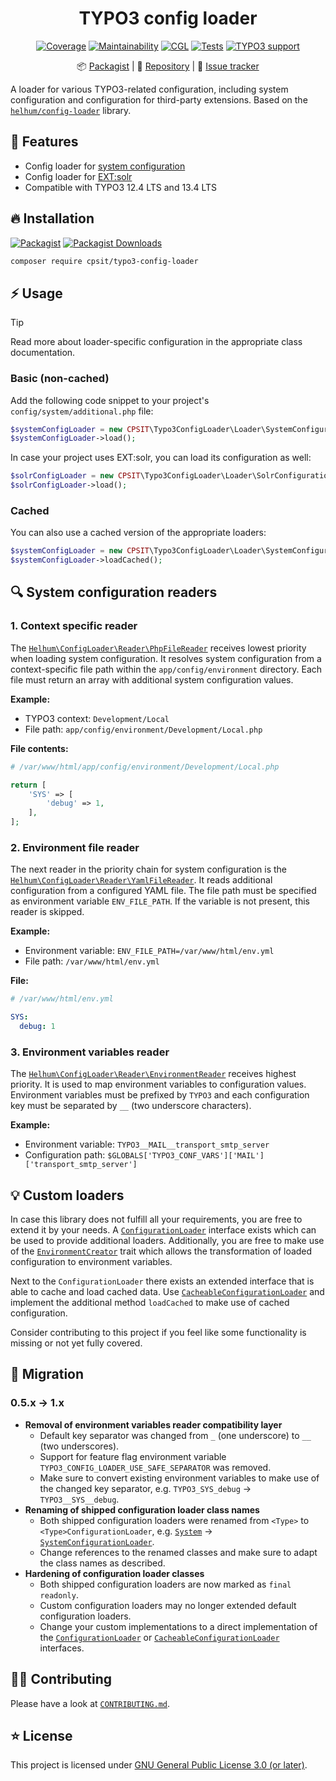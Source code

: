 <div align="center">

# TYPO3 config loader

[![Coverage](https://img.shields.io/coverallsCoverage/github/CPS-IT/typo3-config-loader?logo=coveralls)](https://coveralls.io/github/CPS-IT/typo3-config-loader)
[![Maintainability](https://qlty.sh/badges/825c9008-975f-4fcf-9039-a0c12ad07781/maintainability.svg)](https://qlty.sh/gh/CPS-IT/projects/typo3-config-loader)
[![CGL](https://img.shields.io/github/actions/workflow/status/CPS-IT/typo3-config-loader/cgl.yaml?label=cgl&logo=github)](https://github.com/CPS-IT/typo3-config-loader/actions/workflows/cgl.yaml)
[![Tests](https://img.shields.io/github/actions/workflow/status/CPS-IT/typo3-config-loader/tests.yaml?label=tests&logo=github)](https://github.com/CPS-IT/typo3-config-loader/actions/workflows/tests.yaml)
[![TYPO3 support](https://img.shields.io/badge/TYPO3-12_%26_13-orange?logo=typo3)](https://get.typo3.org/)

📦&nbsp;[Packagist](https://packagist.org/packages/cpsit/typo3-config-loader) |
💾&nbsp;[Repository](https://github.com/CPS-IT/typo3-config-loader) |
🐛&nbsp;[Issue tracker](https://github.com/CPS-IT/typo3-config-loader/issues)

</div>

A loader for various TYPO3-related configuration, including system configuration and
configuration for third-party extensions. Based on the [`helhum/config-loader`][1]
library.

## 🚀 Features

* Config loader for [system configuration](src/Loader/SystemConfigurationLoader.php)
* Config loader for [EXT:solr](src/Loader/SolrConfigurationLoader.php)
* Compatible with TYPO3 12.4 LTS and 13.4 LTS

## 🔥 Installation

[![Packagist](https://img.shields.io/packagist/v/cpsit/typo3-config-loader?label=version&logo=packagist)](https://packagist.org/packages/cpsit/typo3-config-loader)
[![Packagist Downloads](https://img.shields.io/packagist/dt/cpsit/typo3-config-loader?color=brightgreen)](https://packagist.org/packages/cpsit/typo3-config-loader)

```bash
composer require cpsit/typo3-config-loader
```

## ⚡ Usage

> [!TIP]
> Read more about loader-specific configuration in the appropriate class documentation.

### Basic (non-cached)

Add the following code snippet to your project's `config/system/additional.php` file:

```php
$systemConfigLoader = new CPSIT\Typo3ConfigLoader\Loader\SystemConfigurationLoader();
$systemConfigLoader->load();
```

In case your project uses EXT:solr, you can load its configuration as well:

```php
$solrConfigLoader = new CPSIT\Typo3ConfigLoader\Loader\SolrConfigurationLoader();
$solrConfigLoader->load();
```

### Cached

You can also use a cached version of the appropriate loaders:

```php
$systemConfigLoader = new CPSIT\Typo3ConfigLoader\Loader\SystemConfigurationLoader();
$systemConfigLoader->loadCached();
```

## 🔍 System configuration readers

### 1. Context specific reader

The [`Helhum\ConfigLoader\Reader\PhpFileReader`][2] receives lowest priority when
loading system configuration. It resolves system configuration from a context-specific
file path within the `app/config/environment` directory. Each file must return an array
with additional system configuration values.

**Example:**

* TYPO3 context: `Development/Local`
* File path: `app/config/environment/Development/Local.php`

**File contents:**

```php
# /var/www/html/app/config/environment/Development/Local.php

return [
    'SYS' => [
        'debug' => 1,
    ],
];
```

### 2. Environment file reader

The next reader in the priority chain for system configuration is the
[`Helhum\ConfigLoader\Reader\YamlFileReader`][3]. It reads additional configuration
from a configured YAML file. The file path must be specified as environment variable
`ENV_FILE_PATH`. If the variable is not present, this reader is skipped.

**Example:**

* Environment variable: `ENV_FILE_PATH=/var/www/html/env.yml`
* File path: `/var/www/html/env.yml`

**File:**

```yaml
# /var/www/html/env.yml

SYS:
  debug: 1
```

### 3. Environment variables reader

The [`Helhum\ConfigLoader\Reader\EnvironmentReader`][4] receives highest priority.
It is used to map environment variables to configuration values. Environment variables
must be prefixed by `TYPO3` and each configuration key must be separated by `__`
(two underscore characters).

**Example:**

* Environment variable: `TYPO3__MAIL__transport_smtp_server`
* Configuration path: `$GLOBALS['TYPO3_CONF_VARS']['MAIL']['transport_smtp_server']`

## 💡 Custom loaders

In case this library does not fulfill all your requirements, you are free to extend
it by your needs. A [`ConfigurationLoader`](src/Loader/ConfigurationLoader.php)
interface exists which can be used to provide additional loaders. Additionally, you
are free to make use of the [`EnvironmentCreator`](src/EnvironmentCreator.php) trait
which allows the transformation of loaded configuration to environment variables.

Next to the `ConfigurationLoader` there exists an extended interface that is able to
cache and load cached data. Use
[`CacheableConfigurationLoader`](src/Loader/CacheableConfigurationLoader.php) and
implement the additional method `loadCached` to make use of cached configuration.

Consider contributing to this project if you feel like some functionality is missing
or not yet fully covered.

## 🚧 Migration

### 0.5.x → 1.x

* **Removal of environment variables reader compatibility layer**
  - Default key separator was changed from `_` (one underscore) to `__` (two underscores).
  - Support for feature flag environment variable `TYPO3_CONFIG_LOADER_USE_SAFE_SEPARATOR`
    was removed.
  - Make sure to convert existing environment variables to make use of the changed
    key separator, e.g. `TYPO3_SYS_debug` → `TYPO3__SYS__debug`.
* **Renaming of shipped configuration loader class names**
  - Both shipped configuration loaders were renamed from `<Type>` to
    `<Type>ConfigurationLoader`, e.g. [`System`][5] →
    [`SystemConfigurationLoader`](src/Loader/SystemConfigurationLoader.php).
  - Change references to the renamed classes and make sure to adapt the class names
    as described.
* **Hardening of configuration loader classes**
  - Both shipped configuration loaders are now marked as `final readonly`.
  - Custom configuration loaders may no longer extended default configuration loaders.
  - Change your custom implementations to a direct implementation of the
    [`ConfigurationLoader`](src/Loader/ConfigurationLoader.php) or
    [`CacheableConfigurationLoader`](src/Loader/CacheableConfigurationLoader.php) interfaces.

## 🧑‍💻 Contributing

Please have a look at [`CONTRIBUTING.md`](CONTRIBUTING.md).

## ⭐ License

This project is licensed under [GNU General Public License 3.0 (or later)](LICENSE).

[1]: https://github.com/helhum/config-loader
[2]: https://github.com/helhum/config-loader/blob/main/src/Reader/PhpFileReader.php
[3]: https://github.com/helhum/config-loader/blob/main/src/Reader/YamlFileReader.php
[4]: https://github.com/helhum/config-loader/blob/main/src/Reader/EnvironmentReader.php
[5]: https://github.com/CPS-IT/typo3-config-loader/blob/5e516082108bce67adcf4b5b20e344725a3764f5/src/Loader/System.php
